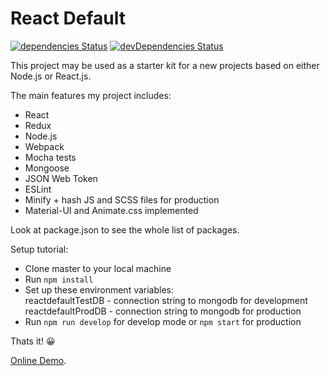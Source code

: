 # React Default
[![dependencies Status](https://david-dm.org/idanavr/reactdefault/status.svg)](https://david-dm.org/idanavr/reactdefault)
[![devDependencies Status](https://david-dm.org/idanavr/reactdefault/dev-status.svg)](https://david-dm.org/idanavr/reactdefault?type=dev)

This project may be used as a starter kit for a new projects based on either Node.js or React.js.

The main features my project includes: 
- React
- Redux
- Node.js
- Webpack
- Mocha tests
- Mongoose
- JSON Web Token
- ESLint
- Minify + hash JS and SCSS files for production
- Material-UI and Animate.css implemented

Look at package.json to see the whole list of packages.

Setup tutorial:
- Clone master to your local machine
- Run `npm install`
- Set up these environment variables: <br />
reactdefaultTestDB - connection string to mongodb for development <br />
reactdefaultProdDB - connection string to mongodb for production
- Run `npm run develop` for develop mode or `npm start` for production

Thats it! 😀

[Online Demo](https://reactdefault.herokuapp.com/).
